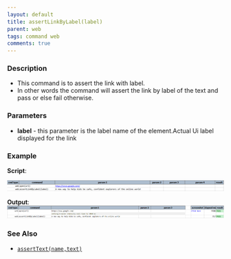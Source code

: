 ```yaml
---
layout: default
title: assertLinkByLabel(label)
parent: web
tags: command web
comments: true
---
```


### Description

- This command is to assert the link with label.
- In other words the command will assert the link by label of the text and pass or else fail otherwise.

### Parameters

- **label** - this parameter is the label name of the element.Actual Ui label displayed for the link

### Example

**Script**:<br/>

![](image/assertLinkByLabel_01.png)

**Output**:<br/>
![](image/assertLinkByLabel_02.png)

### See Also

- [`assertText(name,text)`](assertText(locator,text).html)